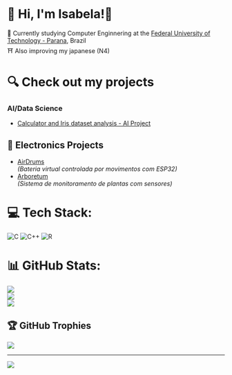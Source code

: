 # 💫 Hi, I'm Isabela!👋
🔭 Currently studying Computer Enginnering at the [Federal University of Technology - Parana](https://www.utfpr.edu.br/), Brazil <br/>
⛩️ Also improving my japanese (N4)<br/>

# 🔍 Check out my projects 

### AI/Data Science
- [Calculator and Iris dataset analysis - AI Project](https://calculadorabortoleto.streamlit.app/)

## 🔌 Electronics Projects
- [AirDrums](https://github.com/IsaBellaBortoleto/AirDrums)  
*(Bateria virtual controlada por movimentos com ESP32)*
- [Arboretum](https://github.com/IsaBellaBortoleto/UTFPR/blob/5f7e1228ab3bf1c1e42d204be3814ac6cc9ec2e0/1%20Periodo/Arboretum)  
*(Sistema de monitoramento de plantas com sensores)*

# 💻 Tech Stack:
![C](https://img.shields.io/badge/c-%2300599C.svg?style=for-the-badge&logo=c&logoColor=white)  ![C++](https://img.shields.io/badge/c++-%2300599C.svg?style=for-the-badge&logo=c%2B%2B&logoColor=white) ![R](https://img.shields.io/badge/r-%23276DC3.svg?style=for-the-badge&logo=r&logoColor=white)
# 📊 GitHub Stats:
![](https://github-readme-stats.vercel.app/api?username=IsaBellaBortoleto&theme=radical&hide_border=false&include_all_commits=true&count_private=false)<br/>
![](https://github-readme-streak-stats.herokuapp.com/?user=IsaBellaBortoleto&theme=radical&hide_border=false)<br/>
![](https://github-readme-stats.vercel.app/api/top-langs/?username=IsaBellaBortoleto&theme=radical&hide_border=false&include_all_commits=true&count_private=false&layout=compact)

## 🏆 GitHub Trophies
![](https://github-profile-trophy.vercel.app/?username=IsaBellaBortoleto&theme=radical&no-frame=false&no-bg=true&margin-w=4)

---
[![](https://visitcount.itsvg.in/api?id=IsaBellaBortoleto&icon=0&color=0)](https://visitcount.itsvg.in)



